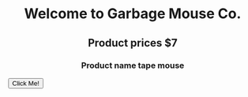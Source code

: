 <html>
<center>
<h1>
 Welcome to Garbage Mouse Co.
</h1>
</center>
 
<center> 
  <h2>
 Product prices $7 
  </h2>
</center>

<center> 
  <h3>
 Product name tape mouse 
  </h3>
</center>
    <button type="button">Click Me!</button>
  </html>
        
